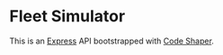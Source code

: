 # Fleet Simulator

This is an [Express](https://expressjs.com/) API bootstrapped with
[Code Shaper](https://code-shaper.dev).

